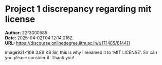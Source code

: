 # Project 1 discrepancy regarding mit license

**Author:** 22f3000585  
**Date:** 2025-04-02T04:12:14.016Z  
**URL:** https://discourse.onlinedegree.iitm.ac.in/t/171485/614411

image931×108 3.89 KB
Sir, this is why i renamed it to ‘MIT LICENSE’.
Sir can you please consider it. Thank you!
